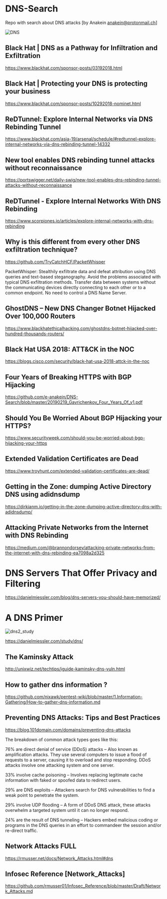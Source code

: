# DNS-Search
Repo with search about DNS attacks [by Anakein anakein@protonmail.ch]

![DNS](https://images.techhive.com/images/article/2014/08/black-hat-logo-100410196-primary.idge.jpg)


## Black Hat | DNS as a Pathway for Infiltration and Exfiltration

https://www.blackhat.com/sponsor-posts/03192018.html

## Black Hat | Protecting your DNS is protecting your business

https://www.blackhat.com/sponsor-posts/10292018-nominet.html

## ReDTunnel: Explore Internal Networks via DNS Rebinding Tunnel

https://www.blackhat.com/asia-19/arsenal/schedule/#redtunnel-explore-internal-networks-via-dns-rebinding-tunnel-14332

## New tool enables DNS rebinding tunnel attacks without reconnaissance

https://portswigger.net/daily-swig/new-tool-enables-dns-rebinding-tunnel-attacks-without-reconnaissance

## ReDTunnel - Explore Internal Networks With DNS Rebinding

https://www.scorpiones.io/articles/explore-internal-networks-with-dns-rebinding

## Why is this different from every other DNS exfiltration technique?

https://github.com/TryCatchHCF/PacketWhisper

PacketWhisper: Stealthily exfiltrate data and defeat attribution using DNS queries and text-based steganography. Avoid the problems      associated with typical DNS exfiltration methods. Transfer data between systems without the communicating devices directly connecting to    each other or to a common endpoint. No need to control a DNS Name Server.

## GhostDNS – New DNS Changer Botnet Hijacked Over 100,000 Routers

https://www.blackhatethicalhacking.com/ghostdns-botnet-hijacked-over-hundred-thousands-routers/

## Black Hat USA 2018: ATT&CK in the NOC

https://blogs.cisco.com/security/black-hat-usa-2018-attck-in-the-noc

## Four Years of Breaking HTTPS with BGP Hijacking

https://github.com/e-anakein/DNS-Search/blob/master/20190219_Gavrichenkov_Four_Years_Of_v1.pdf

## Should You Be Worried About BGP Hijacking your HTTPS?

https://www.securityweek.com/should-you-be-worried-about-bgp-hijacking-your-https

## Extended Validation Certificates are Dead

https://www.troyhunt.com/extended-validation-certificates-are-dead/

## Getting in the Zone: dumping Active Directory DNS using adidnsdump

https://dirkjanm.io/getting-in-the-zone-dumping-active-directory-dns-with-adidnsdump/

## Attacking Private Networks from the Internet with DNS Rebinding

https://medium.com/@brannondorsey/attacking-private-networks-from-the-internet-with-dns-rebinding-ea7098a2d325

# DNS Servers That Offer Privacy and Filtering

https://danielmiessler.com/blog/dns-servers-you-should-have-memorized/

# A DNS Primer

![dns2_study](https://danielmiessler.com/images/Tree_upside1.jpg)

https://danielmiessler.com/study/dns/

## The Kaminsky Attack

http://unixwiz.net/techtips/iguide-kaminsky-dns-vuln.html

## How to gather dns information ?

https://github.com/nixawk/pentest-wiki/blob/master/1.Information-Gathering/How-to-gather-dns-information.md

## Preventing DNS Attacks: Tips and Best Practices

https://blog.101domain.com/domains/preventing-dns-attacks

The breakdown of common attack types goes like this:

76% are direct denial of service (DDoS) attacks – Also known as amplification attacks. They use several computers to issue a flood of requests to a server, causing it to overload and stop responding. DDoS attacks involve one attacking system and one server.

33% involve cache poisoning – Involves replacing legitimate cache information with faked or spoofed data to redirect users.

29% are DNS exploits – Attackers search for DNS vulnerabilities to find a weak point to penetrate the system.

29% involve UDP flooding – A form of DDoS DNS attack, these attacks overwhelm a targeted system until it can no longer respond.

24% are the result of DNS tunneling – Hackers embed malicious coding or programs in the DNS queries in an effort to commandeer the session and/or re-direct traffic.


## Network Attacks FULL

https://rmusser.net/docs/Network_Attacks.html#dns

## Infosec Reference [Network_Attacks]

https://github.com/rmusser01/Infosec_Reference/blob/master/Draft/Network_Attacks.md
